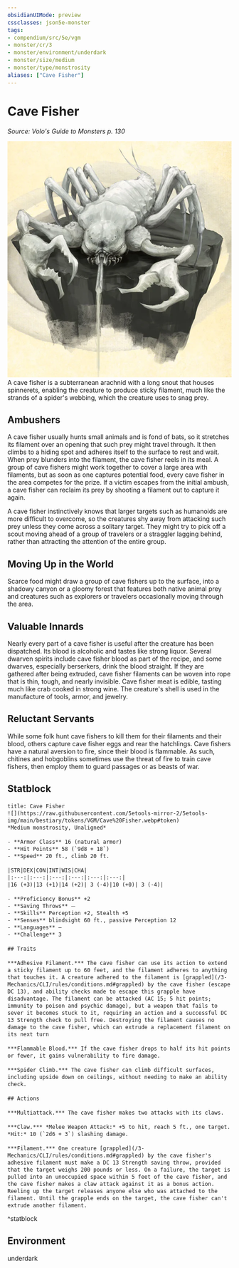 ```yaml
---
obsidianUIMode: preview
cssclasses: json5e-monster
tags:
- compendium/src/5e/vgm
- monster/cr/3
- monster/environment/underdark
- monster/size/medium
- monster/type/monstrosity
aliases: ["Cave Fisher"]
---
```

# Cave Fisher
*Source: Volo's Guide to Monsters p. 130*  

![](https://raw.githubusercontent.com/5etools-mirror-2/5etools-img/main/bestiary/VGM/Cave%20Fisher.webp#right)  
A cave fisher is a subterranean arachnid with a long snout that houses spinnerets, enabling the creature to produce sticky filament, much like the strands of a spider's webbing, which the creature uses to snag prey.

## Ambushers

A cave fisher usually hunts small animals and is fond of bats, so it stretches its filament over an opening that such prey might travel through. It then climbs to a hiding spot and adheres itself to the surface to rest and wait. When prey blunders into the filament, the cave fisher reels in its meal. A group of cave fishers might work together to cover a large area with filaments, but as soon as one captures potential food, every cave fisher in the area competes for the prize. If a victim escapes from the initial ambush, a cave fisher can reclaim its prey by shooting a filament out to capture it again.

A cave fisher instinctively knows that larger targets such as humanoids are more difficult to overcome, so the creatures shy away from attacking such prey unless they come across a solitary target. They might try to pick off a scout moving ahead of a group of travelers or a straggler lagging behind, rather than attracting the attention of the entire group.

## Moving Up in the World

Scarce food might draw a group of cave fishers up to the surface, into a shadowy canyon or a gloomy forest that features both native animal prey and creatures such as explorers or travelers occasionally moving through the area.

## Valuable Innards

Nearly every part of a cave fisher is useful after the creature has been dispatched. Its blood is alcoholic and tastes like strong liquor. Several dwarven spirits include cave fisher blood as part of the recipe, and some dwarves, especially berserkers, drink the blood straight. If they are gathered after being extruded, cave fisher filaments can be woven into rope that is thin, tough, and nearly invisible. Cave fisher meat is edible, tasting much like crab cooked in strong wine. The creature's shell is used in the manufacture of tools, armor, and jewelry.

## Reluctant Servants

While some folk hunt cave fishers to kill them for their filaments and their blood, others capture cave fisher eggs and rear the hatchlings. Cave fishers have a natural aversion to fire, since their blood is flammable. As such, chitines and hobgoblins sometimes use the threat of fire to train cave fishers, then employ them to guard passages or as beasts of war.


## Statblock

```ad-statblock
title: Cave Fisher
![](https://raw.githubusercontent.com/5etools-mirror-2/5etools-img/main/bestiary/tokens/VGM/Cave%20Fisher.webp#token)
*Medium monstrosity, Unaligned*

- **Armor Class** 16 (natural armor)
- **Hit Points** 58 (`9d8 + 18`) 
- **Speed** 20 ft., climb 20 ft.

|STR|DEX|CON|INT|WIS|CHA|
|:---:|:---:|:---:|:---:|:---:|:---:|
|16 (+3)|13 (+1)|14 (+2)| 3 (-4)|10 (+0)| 3 (-4)|

- **Proficiency Bonus** +2
- **Saving Throws** ⏤
- **Skills** Perception +2, Stealth +5
- **Senses** blindsight 60 ft., passive Perception 12
- **Languages** —
- **Challenge** 3

## Traits

***Adhesive Filament.*** The cave fisher can use its action to extend a sticky filament up to 60 feet, and the filament adheres to anything that touches it. A creature adhered to the filament is [grappled](/3-Mechanics/CLI/rules/conditions.md#grappled) by the cave fisher (escape DC 13), and ability checks made to escape this grapple have disadvantage. The filament can be attacked (AC 15; 5 hit points; immunity to poison and psychic damage), but a weapon that fails to sever it becomes stuck to it, requiring an action and a successful DC 13 Strength check to pull free. Destroying the filament causes no damage to the cave fisher, which can extrude a replacement filament on its next turn

***Flammable Blood.*** If the cave fisher drops to half its hit points or fewer, it gains vulnerability to fire damage.

***Spider Climb.*** The cave fisher can climb difficult surfaces, including upside down on ceilings, without needing to make an ability check.

## Actions

***Multiattack.*** The cave fisher makes two attacks with its claws.

***Claw.*** *Melee Weapon Attack:* +5 to hit, reach 5 ft., one target. *Hit:* 10 (`2d6 + 3`) slashing damage.

***Filament.*** One creature [grappled](/3-Mechanics/CLI/rules/conditions.md#grappled) by the cave fisher's adhesive filament must make a DC 13 Strength saving throw, provided that the target weighs 200 pounds or less. On a failure, the target is pulled into an unoccupied space within 5 feet of the cave fisher, and the cave fisher makes a claw attack against it as a bonus action. Reeling up the target releases anyone else who was attached to the filament. Until the grapple ends on the target, the cave fisher can't extrude another filament.
```
^statblock

## Environment

underdark